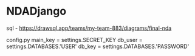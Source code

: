 # NDADjango


sql - https://drawsql.app/teams/my-team-883/diagrams/final-nda


config.py
main_key = settings.SECRET_KEY 
db_user = settings.DATABASES.'USER'
db_key = settings.DATABASES.'PASSWORD'
